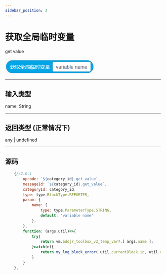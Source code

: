 ```yaml
---
sidebar_position: 3
---
```

# 获取全局临时变量

get value

![img](img\get_value\image.png)  


***
## 输入类型
name: String  


***
## 返回类型 (正常情况下)
any | undefined  


***
## 源码
```js title="/categorys/temp_var.js"
    {//2.0.1
        opcode: `${category_id}.get_value`,
        messageId: `${category_id}.get_value`,
        categoryId: category_id,
        type: type.BlockType.REPORTER,
        param: {
            name: {
                type: type.ParameterType.STRING,
                default: 'variable name'
            },
        },
        function: (args,util)=>{
            try{
                return vm.bddjr_toolbox_v2_temp_var?.[ args.name ];
            }catch(e){
                return my_log_block_error( util.currentBlock.id, util.currentBlock.opcode, e )
            }
        }
    },
```
